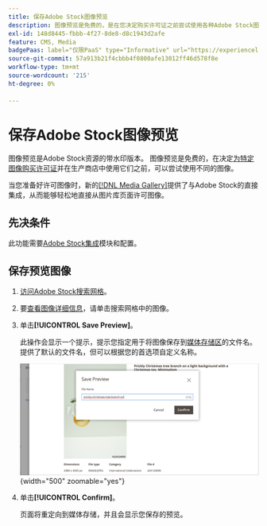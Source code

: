 ```yaml
---
title: 保存Adobe Stock图像预览
description: 图像预览是免费的，是在您决定购买许可证之前尝试使用各种Adobe Stock图像的好方法。
exl-id: 148d8445-fbbb-4f27-8de8-d8c1943d2afe
feature: CMS, Media
badgePaas: label="仅限PaaS" type="Informative" url="https://experienceleague.adobe.com/en/docs/commerce/user-guides/product-solutions" tooltip="仅适用于云项目(Adobe管理的PaaS基础架构)和内部部署项目上的Adobe Commerce 。"
source-git-commit: 57a913b21f4cbbb4f0800afe13012ff46d578f8e
workflow-type: tm+mt
source-wordcount: '215'
ht-degree: 0%

---
```


# 保存Adobe Stock图像预览

图像预览是Adobe Stock资源的带水印版本。 图像预览是免费的，在决定[为特定图像购买许可证](./adobe-stock-license-image.md)并在生产商店中使用它们之前，可以尝试使用不同的图像。

当您准备好许可图像时，新的[[!DNL Media Gallery]](media-gallery.md)提供了与Adobe Stock的直接集成，从而能够轻松地直接从图片库页面许可图像。

## 先决条件

此功能需要[Adobe Stock集成](./adobe-stock.md)模块和配置。

## 保存预览图像

1. [访问Adobe Stock搜索网格](./adobe-stock-manage.md#access-the-adobe-stock-search-grid)。

1. 要[查看图像详细信息](./adobe-stock-manage.md#view-image-details)，请单击搜索网格中的图像。

1. 单击&#x200B;**[!UICONTROL Save Preview]**。

   此操作会显示一个提示，提示您指定用于将图像保存到[媒体存储区](./media-storage.md)的文件名。 提供了默认的文件名，但可以根据您的首选项自定义名称。

   ![保存Adobe Stock预览图像](./assets/adobe-stock-save-preview.png){width="500" zoomable="yes"}

1. 单击&#x200B;**[!UICONTROL Confirm]**。

   页面将重定向到媒体存储，并且会显示您保存的预览。
